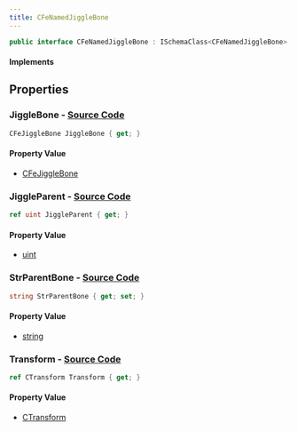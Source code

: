 ```yaml
---
title: CFeNamedJiggleBone
---
```


```csharp
public interface CFeNamedJiggleBone : ISchemaClass<CFeNamedJiggleBone>, ISchemaField, ISchemaClass, INativeHandle
```

#### Implements

## Properties

### **JiggleBone** - [Source Code](https://github.com/swiftly-solution/swiftlys2/blob/main/managed/src/SwiftlyS2.Generated/Schemas/Interfaces/CFeNamedJiggleBone.cs#L22)

```csharp
CFeJiggleBone JiggleBone { get; }
```

#### Property Value

- [CFeJiggleBone](/docs/api/shared/schemadefinitions/cfejigglebone)

### **JiggleParent** - [Source Code](https://github.com/swiftly-solution/swiftlys2/blob/main/managed/src/SwiftlyS2.Generated/Schemas/Interfaces/CFeNamedJiggleBone.cs#L20)

```csharp
ref uint JiggleParent { get; }
```

#### Property Value

- [uint](https://learn.microsoft.com/dotnet/api/system.uint32)

### **StrParentBone** - [Source Code](https://github.com/swiftly-solution/swiftlys2/blob/main/managed/src/SwiftlyS2.Generated/Schemas/Interfaces/CFeNamedJiggleBone.cs#L16)

```csharp
string StrParentBone { get; set; }
```

#### Property Value

- [string](https://learn.microsoft.com/dotnet/api/system.string)

### **Transform** - [Source Code](https://github.com/swiftly-solution/swiftlys2/blob/main/managed/src/SwiftlyS2.Generated/Schemas/Interfaces/CFeNamedJiggleBone.cs#L18)

```csharp
ref CTransform Transform { get; }
```

#### Property Value

- [CTransform](/docs/api/shared/natives/ctransform)

